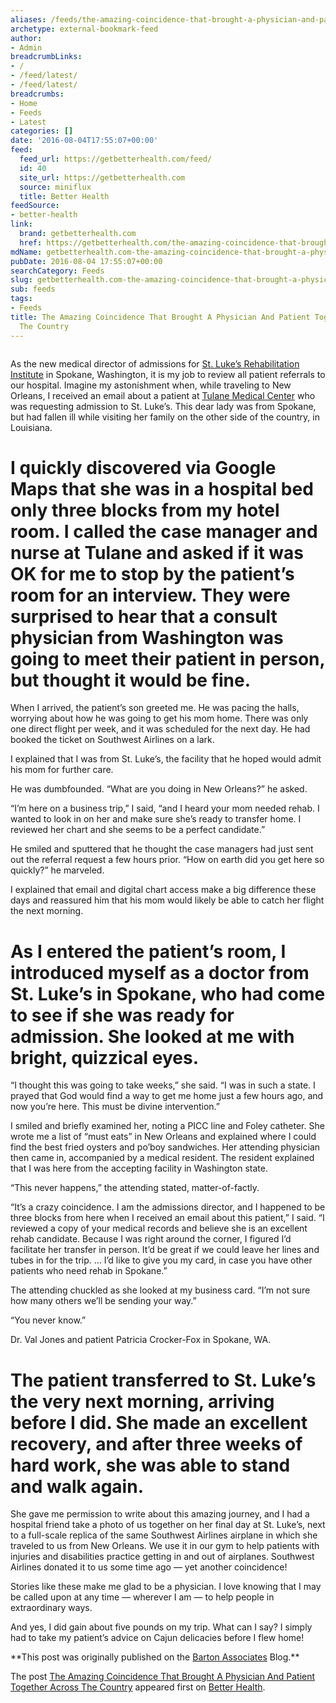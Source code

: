 ```yaml
---
aliases: /feeds/the-amazing-coincidence-that-brought-a-physician-and-patient-together-across-the-country
archetype: external-bookmark-feed
author:
- Admin
breadcrumbLinks:
- /
- /feed/latest/
- /feed/latest/
breadcrumbs:
- Home
- Feeds
- Latest
categories: []
date: '2016-08-04T17:55:07+00:00'
feed:
  feed_url: https://getbetterhealth.com/feed/
  id: 40
  site_url: https://getbetterhealth.com
  source: miniflux
  title: Better Health
feedSource:
- better-health
link:
  brand: getbetterhealth.com
  href: https://getbetterhealth.com/the-amazing-coincidence-that-brought-a-physician-and-patient-together-across-the-country/
mdName: getbetterhealth.com-the-amazing-coincidence-that-brought-a-physician-and-patient-together-across-the-country
pubDate: 2016-08-04 17:55:07+00:00
searchCategory: Feeds
slug: getbetterhealth.com-the-amazing-coincidence-that-brought-a-physician-and-patient-together-across-the-country
sub: feeds
tags:
- Feeds
title: The Amazing Coincidence That Brought A Physician And Patient Together Across
  The Country
---
```



<img src="http://www.bartonassociates.com/wp-content/uploads/2016/07/Pat2-e1469634828647.jpg" alt="" loading="lazy"/>

<p>As the new medical director of admissions for <a href="https://www.st-lukes.org/" rel="noopener noreferrer" target="_blank" referrerpolicy="no-referrer">St. Luke’s Rehabilitation Institute</a> in Spokane, Washington, it is my job to review all patient referrals to our hospital. Imagine my astonishment when, while traveling to New Orleans, I received an email about a patient at <a href="http://tulanehealthcare.com/" rel="noopener noreferrer" target="_blank" referrerpolicy="no-referrer">Tulane Medical Center</a> who was requesting admission to St. Luke’s. This dear lady was from Spokane, but had fallen ill while visiting her family on the other side of the country, in Louisiana.</p>
<h1>I quickly discovered via Google Maps that she was in a hospital bed only three blocks from my hotel room. I called the case manager and nurse at Tulane and asked if it was OK for me to stop by the patient’s room for an interview. They were surprised to hear that a consult physician from Washington was going to meet their patient in person, but thought it would be fine.</h1>
<p>When I arrived, the patient’s son greeted me. He was pacing the halls, worrying about how he was going to get his mom home. There was only one direct flight per week, and it was scheduled for the next day. He had booked the ticket on Southwest Airlines on a lark.</p>
<p>I explained that I was from St. Luke’s, the facility that he hoped would admit his mom for further care.</p>
<p>He was dumbfounded. “What are you doing in New Orleans?” he asked.</p>
<p>“I’m here on a business trip,” I said, “and I heard your mom needed rehab. I wanted to look in on her and make sure she’s ready to transfer home. I reviewed her chart and she seems to be a perfect candidate.”</p>
<p>He smiled and sputtered that he thought the case managers had just sent out the referral request a few hours prior. “How on earth did you get here so quickly?” he marveled.</p>
<p>I explained that email and digital chart access make a big difference these days and reassured him that his mom would likely be able to catch her flight the next morning.</p>
<h1>As I entered the patient’s room, I introduced myself as a doctor from St. Luke’s in Spokane, who had come to see if she was ready for admission. She looked at me with bright, quizzical eyes.</h1>
<p>“I thought this was going to take weeks,” she said. “I was in such a state. I prayed that God would find a way to get me home just a few hours ago, and now you’re here. This must be divine intervention.”</p>
<p>I smiled and briefly examined her, noting a PICC line and Foley catheter. She wrote me a list of “must eats” in New Orleans and explained where I could find the best fried oysters and po’boy sandwiches. Her attending physician then came in, accompanied by a medical resident. The resident explained that I was here from the accepting facility in Washington state.</p>
<p>“This never happens,” the attending stated, matter-of-factly.</p>
<p>“It’s a crazy coincidence. I am the admissions director, and I happened to be three blocks from here when I received an email about this patient,” I said. “I reviewed a copy of your medical records and believe she is an excellent rehab candidate. Because I was right around the corner, I figured I’d facilitate her transfer in person. It’d be great if we could leave her lines and tubes in for the trip. … I’d like to give you my card, in case you have other patients who need rehab in Spokane.”</p>
<p>The attending chuckled as she looked at my business card. “I’m not sure how many others we’ll be sending your way.”</p>
<p>“You never know.”</p>
<img src="http://www.bartonassociates.com/wp-content/uploads/2016/07/Pat1-198x300.jpg" alt="" loading="lazy"/>Dr. Val Jones and patient Patricia Crocker-Fox in Spokane, WA.</p>

<h1>The patient transferred to St. Luke’s the very next morning, arriving before I did. She made an excellent recovery, and after three weeks of hard work, she was able to stand and walk again.</h1>
<p>She gave me permission to write about this amazing journey, and I had a hospital friend take a photo of us together on her final day at St. Luke’s, next to a full-scale replica of the same Southwest Airlines airplane in which she traveled to us from New Orleans. We use it in our gym to help patients with injuries and disabilities practice getting in and out of airplanes. Southwest Airlines donated it to us some time ago — yet another coincidence!</p>
<p>Stories like these make me glad to be a physician. I love knowing that I may be called upon at any time — wherever I am — to help people in extraordinary ways.</p>
<p>And yes, I did gain about five pounds on my trip. What can I say? I simply had to take my patient’s advice on Cajun delicacies before I flew home!</p>
<p>**This post was originally published on the <a href="http://www.bartonassociates.com/2016/07/28/diary-of-a-traveling-physician-an-unexpected-patient-encounter-across-the-country/" rel="noopener noreferrer" target="_blank" referrerpolicy="no-referrer">Barton Associates</a> Blog.**</p>
<p>The post <a href="https://getbetterhealth.com/the-amazing-coincidence-that-brought-a-physician-and-patient-together-across-the-country/" rel="noopener noreferrer" target="_blank" referrerpolicy="no-referrer">The Amazing Coincidence That Brought A Physician And Patient Together Across The Country</a> appeared first on <a href="https://getbetterhealth.com" rel="noopener noreferrer" target="_blank" referrerpolicy="no-referrer">Better Health</a>.</p>